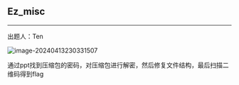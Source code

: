 ## Ez_misc

***

出题人：Ten

![image-20240413230331507](C:\Users\26272\AppData\Roaming\Typora\typora-user-images\image-20240413230331507.png)

通过ppt找到压缩包的密码，对压缩包进行解密，然后修复文件结构，最后扫描二维码得到flag





